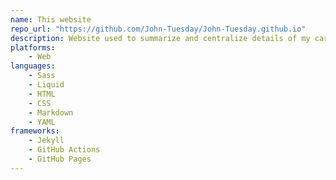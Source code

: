 ```yaml
---
name: This website
repo_url: "https://github.com/John-Tuesday/John-Tuesday.github.io"
description: Website used to summarize and centralize details of my career, qualifications, projects, and accomplishments.
platforms:
    - Web
languages:
    - Sass
    - Liquid
    - HTML
    - CSS
    - Markdown
    - YAML
frameworks:
    - Jekyll
    - GitHub Actions
    - GitHub Pages
---
```

